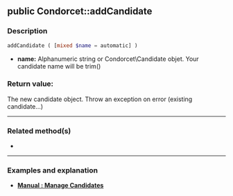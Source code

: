 ## public Condorcet::addCandidate

### Description    

```php
addCandidate ( [mixed $name = automatic] ) 
```
- **name:** Alphanumeric string or Condorcet\Candidate objet. Your candidate name will be trim()    

### Return value:   

The new candidate object. Throw an exception on error (existing candidate...)

---------------------------------------

### Related method(s)

*

---------------------------------------

### Examples and explanation

* **[Manual : Manage Candidates](https://github.com/julien-boudry/Condorcet/wiki/II-%23-A.-Create-an-Election-%23-2.-Create-Candidates)**    

